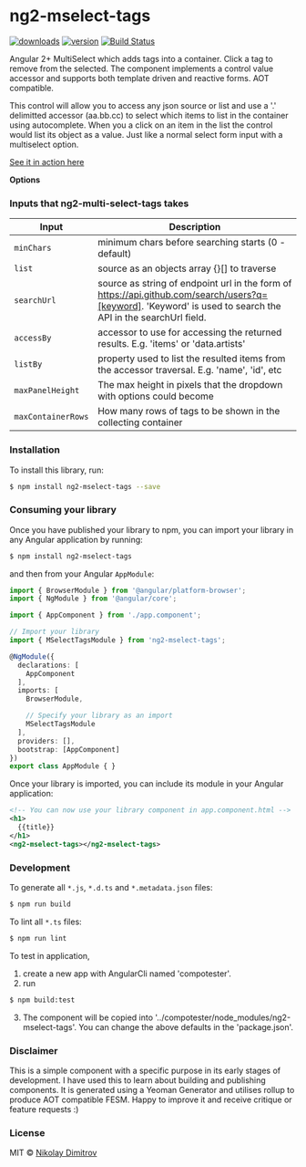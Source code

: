# ng2-mselect-tags

[![downloads](https://img.shields.io/npm/dm/ng2-mselect-tags.svg)](https://www.npmjs.com/package/ng2-mselect-tags)
[![version](https://img.shields.io/npm/v/ng2-mselect-tags.svg)](https://www.npmjs.com/package/ng2-mselect-tags)
[![Build Status](https://travis-ci.org/snoop088/ng2-mselect-tags.svg?branch=master)](https://travis-ci.org/snoop088/ng2-mselect-tags)

Angular 2+ MultiSelect which adds tags into a container. Click a tag to remove from the selected. The component implements a control value accessor and supports both template driven and reactive forms. AOT compatible.

This control will allow you to access any json source or list and use a '.' delimitted accessor (aa.bb.cc) to select which items to list in the container using autocomplete. When you a click on an item in the list the control would list its object as a value. Just like a normal select form input with a multiselect option.

[See it in action here](https://chromeye.github.io/ng2-mselect-tags/)

**Options**

### Inputs that ng2-multi-select-tags takes

| Input | Description |
| --- | --- |
| `minChars` | minimum chars before searching starts (0 - default) |
| `list` | source as an objects array {}[] to traverse |
| `searchUrl` | source as string of endpoint url in the form of https://api.github.com/search/users?q=[keyword]. 'Keyword' is used to search the API in the searchUrl field. |
| `accessBy` | accessor to use for accessing the returned results. E.g. 'items' or 'data.artists' |
| `listBy` | property used to list the resulted items from the accessor traversal. E.g. 'name', 'id', etc |
| `maxPanelHeight` | The max height in pixels that the dropdown with options could become |
| `maxContainerRows` | How many rows of tags to be shown in the collecting container |

### Installation

To install this library, run:

```bash
$ npm install ng2-mselect-tags --save
```

### Consuming your library

Once you have published your library to npm, you can import your library in any Angular application by running:

```bash
$ npm install ng2-mselect-tags
```

and then from your Angular `AppModule`:

```typescript
import { BrowserModule } from '@angular/platform-browser';
import { NgModule } from '@angular/core';

import { AppComponent } from './app.component';

// Import your library
import { MSelectTagsModule } from 'ng2-mselect-tags';

@NgModule({
  declarations: [
    AppComponent
  ],
  imports: [
    BrowserModule,

    // Specify your library as an import
    MSelectTagsModule
  ],
  providers: [],
  bootstrap: [AppComponent]
})
export class AppModule { }
```

Once your library is imported, you can include its module in your Angular application:

```xml
<!-- You can now use your library component in app.component.html -->
<h1>
  {{title}}
</h1>
<ng2-mselect-tags></ng2-mselect-tags>
```

### Development

To generate all `*.js`, `*.d.ts` and `*.metadata.json` files:

```bash
$ npm run build
```

To lint all `*.ts` files:

```bash
$ npm run lint
```

To test in application, 
1. create a new app with AngularCli named 'compotester'.
2. run

```bash
$ npm build:test
```
3. The component will be copied into '../compotester/node_modules/ng2-mselect-tags'. You can change the above defaults in the 'package.json'.

### Disclaimer

This is a simple component with a specific purpose in its early stages of development. I have used this to learn about building and publishing components. It is generated using a Yeoman Generator and utilises rollup to produce AOT compatible FESM. Happy to improve it and receive critique or feature requests :)

### License

MIT © [Nikolay Dimitrov](mailto:snoop088@gmail.com)
